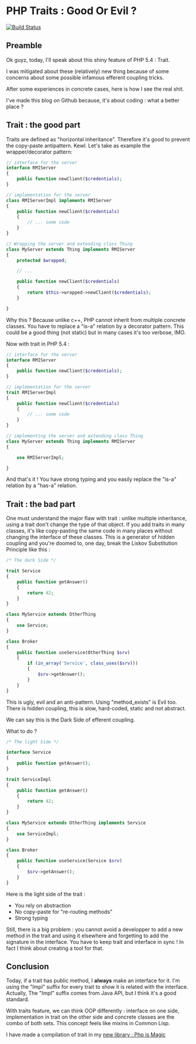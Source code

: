 # PHP Traits : Good Or Evil ?

[![Build Status](https://travis-ci.org/Trismegiste/Are-Php-Traits-Good-Or-Evil.png?branch=master)](https://travis-ci.org/Trismegiste/Are-Php-Traits-Good-Or-Evil)

## Preamble

Ok guyz, today, I'll speak about this shiny feature of PHP 5.4 : Trait.

I was mitigated about these (relatively) new thing because of some concerns
about some possible infamous efferent coupling tricks.

After some experiences in concrete cases, here is how I see the real shit.

I've made this blog on Github because, it's about coding : what a better place ?

## Trait : the good part

Traits are defined as "horizontal inheritance". Therefore it's good to prevent
the copy-paste antipattern. Kewl. Let's take as example the wrapper/decorator
pattern:


```php
// interface for the server
interface RMIServer
{
    public function newClient($credentials);
}

// implementation for the server
class RMIServerImpl implements RMIServer
{
    public function newClient($credentials)
    {
        // ... some code
    }
}

// Wrapping the server and extending class Thing
class MyServer extends Thing implements RMIServer
{
    protected $wrapped;

    // ...

    public function newClient($credentials)
    {
        return $this->wrapped->newClient($credentials);
    }

}
```

Why this ? Because unlike c++, PHP cannot inherit from multiple concrete classes.
You have to replace a "is-a" relation by a decorator pattern. This could be a good
thing (not static) but in many cases it's too verbose, IMO.

Now with trait in PHP 5.4 :

```php
// interface for the server
interface RMIServer
{
    public function newClient($credentials);
}

// implementation for the server
trait RMIServerImpl
{
    public function newClient($credentials)
    {
        // ... some code
    }
}

// implementing the server and extending class Thing
class MyServer extends Thing implements RMIServer
{

    use RMIServerImpl;

}
```

And that's it ! You have strong typing and you easily replace the "is-a" relation
by a "has-a" relation.

## Trait : the bad part

One must understand the major flaw with trait : unlike multiple inheritance,
using a trait don't change the type of that object.
If you add traits in many classes, it's like
copy-pasting the same code in many places without changing the interface of these
classes. This is a generator of hidden coupling and you're doomed to, one day,
break the Liskov Substitution Principle like this :

```php
/* The dark Side */

trait Service
{
    public function getAnswer()
    {
        return 42;
    }
}

class MyService extends OtherThing
{
    use Service;
}

class Broker
{
    public function useService(OtherThing $srv)
    {
        if (in_array('Service', class_uses($srv)))
        {
            $srv->getAnswer();
        }
    }
}
```

This is ugly, evil and an anti-pattern. Using "method_exists" is Evil too.
There is hidden coupling, this is slow, hard-coded, static and not abstract.

We can say this is the Dark Side of efferent coupling.

What to do ?

```php
/* The light Side */

interface Service
{
    public function getAnswer();
}

trait ServiceImpl
{
    public function getAnswer()
    {
        return 42;
    }
}

class MyService extends OtherThing implements Service
{
    use ServiceImpl;
}

class Broker
{
    public function useService(Service $srv)
    {
        $srv->getAnswer();
    }
}
```

Here is the light side of the trait :
 * You rely on abstraction
 * No copy-paste for "re-routing methods"
 * Strong typing

Still, there is a big problem : you cannot avoid a developper to add a new method
in the trait and using it elsewhere and forgetting to add the signature in the interface.
You have to keep trait and interface in sync ! In fact I think about creating a tool
for that.

## Conclusion

Today, if a trait has public method, I **always** make an interface for it.
I'm using the "Impl" suffix for every trait to show it is related with the interface.
Actually, The "Impl" suffix comes from Java API, but I think it's a good standard.

With traits feature, we can think OOP differently : interface on one side,
implementation in trait on the other side and concrete classes are the combo of
both sets. This concept feels like mixins in Common Lisp.

I have made a compilation of trait in my [new library : Php is Magic][1]

[1]: https://github.com/Trismegiste/Php-Is-Magic
